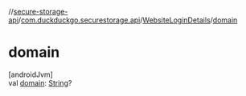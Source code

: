//[secure-storage-api](../../../index.md)/[com.duckduckgo.securestorage.api](../index.md)/[WebsiteLoginDetails](index.md)/[domain](domain.md)

# domain

[androidJvm]\
val [domain](domain.md): [String](https://kotlinlang.org/api/latest/jvm/stdlib/kotlin/-string/index.html)?
